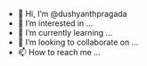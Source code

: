 - 👋 Hi, I’m @dushyanthpragada
- 👀 I’m interested in ...
- 🌱 I’m currently learning ...
- 💞️ I’m looking to collaborate on ...
- 📫 How to reach me ...

<!---
dushyanthpragada/dushyanthpragada is a ✨ special ✨ repository because its `README.md` (this file) appears on your GitHub profile.
You can click the Preview link to take a look at your changes.
--->
